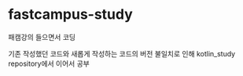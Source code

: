 # fastcampus-study
패캠강의 들으면서 코딩

기존 작성했던 코드와 새롭게 작성하는 코드의 버전 불일치로 인해 
kotlin_study repository에서 이어서 공부
